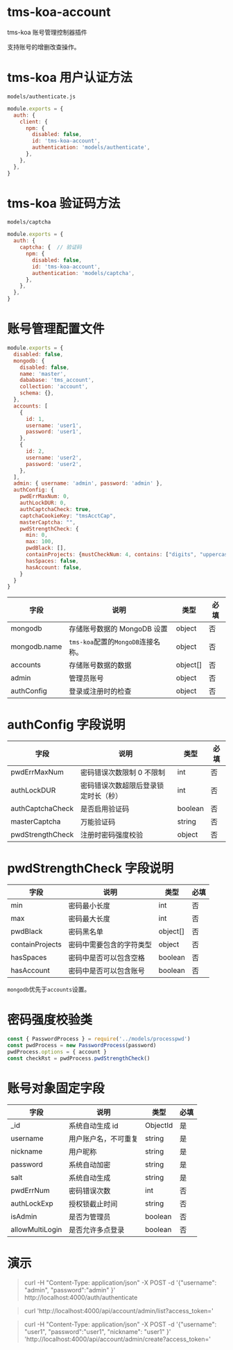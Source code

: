 # tms-koa-account

tms-koa 账号管理控制器插件

支持账号的增删改查操作。

# tms-koa 用户认证方法

`models/authenticate.js`

```javascript
module.exports = {
  auth: {
    client: {
      npm: {
        disabled: false,
        id: 'tms-koa-account',
        authentication: 'models/authenticate',
      },
    },
  },
}
```

# tms-koa 验证码方法

`models/captcha`

```javascript
module.exports = {
  auth: {
    captcha: {  // 验证码
      npm: {
        disabled: false,
        id: 'tms-koa-account',
        authentication: 'models/captcha',
      },
    },
  },
}
```

# 账号管理配置文件

```javascript
module.exports = {
  disabled: false,
  mongodb: {
    disabled: false,
    name: 'master',
    dababase: 'tms_account',
    collection: 'account',
    schema: {},
  },
  accounts: [
    {
      id: 1,
      username: 'user1',
      password: 'user1',
    },
    {
      id: 2,
      username: 'user2',
      password: 'user2',
    },
  ],
  admin: { username: 'admin', password: 'admin' },
  authConfig: {
    pwdErrMaxNum: 0,
    authLockDUR: 0, 
    authCaptchaCheck: true,
    captchaCookieKey: "tmsAcctCap",
    masterCaptcha: "",
    pwdStrengthCheck: {
      min: 0,
      max: 100,
      pwdBlack: [],
      containProjects: {mustCheckNum: 4, contains: ["digits", "uppercase", "lowercase", "symbols"]},
      hasSpaces: false,
      hasAccount: false,
    }
  }
}
```

| 字段         | 说明                               | 类型     | 必填 |
| ------------ | ---------------------------------- | -------- | ---- |
| mongodb      | 存储账号数据的 MongoDB 设置        | object   | 否   |
| mongodb.name | `tms-koa`配置的`MongoDB`连接名称。 | object   | 否   |
| accounts     | 存储账号数据的数据                 | object[] | 否   |
| admin        | 管理员账号                         | object   | 否   |
| authConfig   | 登录或注册时的检查                 | object   | 否   |

# authConfig 字段说明

| 字段                    | 说明                               | 类型     | 必填 |
| ----------------------- | ---------------------------------- | -------- | ---- |
| pwdErrMaxNum            | 密码错误次数限制 0 不限制           | int   | 否   |
| authLockDUR             | 密码错误次数超限后登录锁定时长（秒） | int   | 否   |
| authCaptchaCheck        | 是否启用验证码                    | boolean | 否   |
| masterCaptcha           | 万能验证码                         | string   | 否   |
| pwdStrengthCheck        | 注册时密码强度校验                 | object   | 否   |

# pwdStrengthCheck 字段说明

| 字段           | 说明                             | 类型     | 必填 |
| -------------- | ------------------------------- | -------- | ---- |
| min            | 密码最小长度                     | int      | 否   |
| max            | 密码最大长度                     | int      | 否   |
| pwdBlack       | 密码黑名单                       | object[] | 否   |
| containProjects| 密码中需要包含的字符类型          | object   | 否   |
| hasSpaces      | 密码中是否可以包含空格            | boolean  | 否   |
| hasAccount      | 密码中是否可以包含账号           | boolean  | 否   |

`mongodb`优先于`accounts`设置。

# 密码强度校验类

```javascript
const { PasswordProcess } = require('../models/processpwd')
const pwdProcess = new PasswordProcess(password)
pwdProcess.options = { account }
const checkRst = pwdProcess.pwdStrengthCheck()
```

# 账号对象固定字段

| 字段              | 说明                 | 类型     | 必填 |
| ----------------- | -------------------- | -------- | ---- |
| \_id              | 系统自动生成 id       | ObjectId | 是   |
| username          | 用户账户名，不可重复  | string   | 是   |
| nickname          | 用户昵称              | string   | 是   |
| password          | 系统自动加密          | string   | 是   |
| salt              | 系统自动生成          | string   | 是   |
| pwdErrNum         |  密码错误次数         | int      | 否   |
| authLockExp       |  授权锁截止时间       | string   | 否   |
| isAdmin           | 是否为管理员          | boolean  | 否   |
| allowMultiLogin   | 是否允许多点登录      | boolean  | 否   |

# 演示

> curl -H "Content-Type: application/json" -X POST -d '{"username": "admin", "password":"admin" }' http://localhost:4000/auth/authenticate

> curl 'http://localhost:4000/api/account/admin/list?access_token='

> curl -H "Content-Type: application/json" -X POST -d '{"username": "user1", "password":"user1", "nickname": "user1" }' 'http://localhost:4000/api/account/admin/create?access_token='

